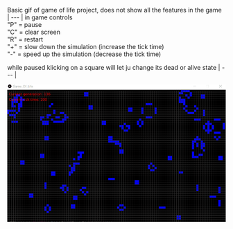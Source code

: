 
Basic gif of game of life project, does not show all the features in the game  
| --- |
in game controls  
"P" = pause  
"C" = clear screen  
"R" = restart  
"+" = slow down the simulation (increase the tick time)  
"-" = speed up the simulation (decrease the tick time)  

while paused klicking on a square will let ju change its dead or alive state 
| --- |  

![](Nicklas_Hidesjo_Game_Of_Life.gif)
